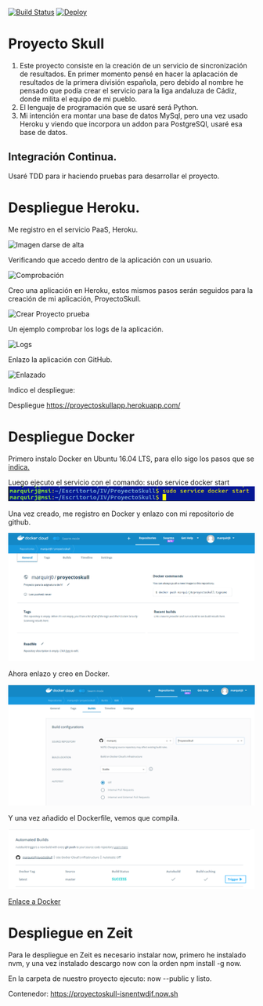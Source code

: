 [![Build Status](https://travis-ci.org/marquirj/ProyectoSkull.svg?branch=master)](https://travis-ci.org/marquirj/ProyectoSkull)
[![Deploy](https://www.herokucdn.com/deploy/button.svg)](https://heroku.com/deploy?template=hhttps://github.com/marquirj/ProyectoSkull)

# Proyecto Skull

 1. Este proyecto consiste en la creación de un servicio de sincronización de resultados. En primer momento pensé en hacer la aplacación de resultados de la primera división española, pero debido al nombre he pensado que podía crear el servicio para la liga andaluza de Cádiz, donde milita el equipo de mi pueblo.
 2. El lenguaje de programación que se usaré será Python.
 3. Mi intención era montar una base de datos MySql, pero una vez usado Heroku y viendo que incorpora un addon para PostgreSQl, usaré esa base de datos.

## Integración Continua.

 Usaré TDD para ir haciendo pruebas para desarrollar el proyecto.

# Despliegue Heroku.

Me registro en el servicio PaaS, Heroku.

![Imagen darse de alta](/img/1.png)

Verificando que accedo dentro de la aplicación con un usuario.

![Comprobación](/img/2.png)

Creo una aplicación en Heroku, estos mismos pasos serán seguidos para la creación de mi aplicación, ProyectoSkull.

![Crear Proyecto prueba](/img/3.png)

Un ejemplo comprobar los logs de la aplicación.

![Logs](/img/4.png)


Enlazo la aplicación con GitHub.

![Enlazado](/img/5.png)

Indico el despliegue:

Despliegue https://proyectoskullapp.herokuapp.com/

# Despliegue Docker

Primero instalo Docker en Ubuntu 16.04 LTS, para ello sigo los pasos que se [indica.](https://docs.docker.com/engine/installation/linux/docker-ce/ubuntu/#upgrade-docker-after-using-the-convenience-script)

Luego ejecuto el servicio con el comando: sudo service docker start
 ![Start](/img/6.png)

 Una vez creado, me registro en Docker y enlazo con mi repositorio de github.

 ![Registro](/img/8.png)

 Ahora enlazo y creo en Docker.

 ![Enlazado](/img/7.png)

Y una vez añadido el Dockerfile, vemos que compila.

![Construcción](/img/9.png)

[Enlace a Docker](https://cloud.docker.com/swarm/marquirj0/repository/docker/marquirj0/proyectoskull/general)


# Despliegue en Zeit

Para le despliegue en Zeit es necesario instalar now, primero he instalado nvm, y una vez instalado descargo now con la orden npm install -g now.

En la carpeta de nuestro proyecto ejecuto: now --public y listo.

Contenedor: https://proyectoskull-isnentwdjf.now.sh
